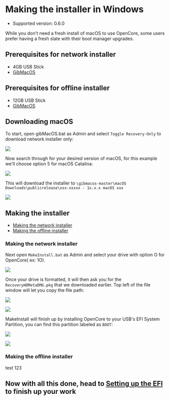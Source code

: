 # Making the installer in Windows

* Supported version: 0.6.0

While you don't need a fresh install of macOS to use OpenCore, some users prefer having a fresh slate with their boot manager upgrades.

## Prerequisites for network installer

* 4GB USB Stick
* [GibMacOS](https://github.com/corpnewt/gibMacOS)

## Prerequisites for offline installer

* 12GB USB Stick
* [GibMacOS](https://github.com/corpnewt/gibMacOS)

## Downloading macOS

To start, open gibMacOS.bat as Admin and select `Toggle Recovery-Only` to download  network installer only:

![](../images/installer-guide/winblows-install-md/gib-default.png)

Now search through for your desired version of macOS, for this example we'll choose option 5 for macOS Catalina:

![](../images/installer-guide/winblows-install-md/gib-recovery.png)

This will download the installer to `\gibmacos-master\macOS Downloads\publicrelease\xxx-xxxxx - 1x.x.x macOS xxx`

![](../images/installer-guide/winblows-install-md/gib-done.png)

## Making the installer

* [Making the network installer](#making-the-network-installer)
* [Making the offline installer](#making-the-offline-installer)

### Making the network installer

Next open `MakeInstall.bat` as Admin and select your drive with option O for OpenCore( ex: 1O).

![](../images/installer-guide/winblows-install-md/make-install.png)

Once your drive is formatted, it will then ask you for the `RecoveryHDMetaDMG.pkg` that we downloaded earlier. Top left of the file window will let you copy the file path:

![](../images/installer-guide/winblows-install-md/make-install-location.png)

![](../images/installer-guide/winblows-install-md/recovery-location.png)

MakeInstall will finish up by installing OpenCore to your USB's EFI System Partition, you can find this partition labeled as `BOOT`:

![](../images/installer-guide/winblows-install-md/make-install-done.png)

![](../images/installer-guide/winblows-install-md/EFI-base.png)

### Making the offline installer

test 123

## Now with all this done, head to [Setting up the EFI](../installer-guide/opencore-efi.md) to finish up your work
